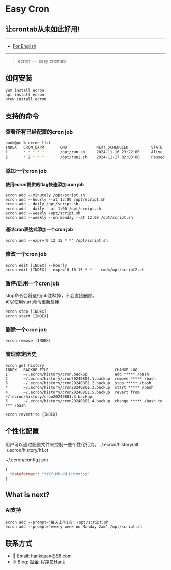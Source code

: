 # Easy Cron

## 让crontab从未如此好用!

----

- [For English](README.md)

----

> ecron == easy crontab

## 如何安装

```shell
yum install ecron
apt-install ecron
brew install ecron
```

## 支持的命令

### 查看所有已经配置的cron job

```bash
hank@pc % ecron list
INDEX   CRON_EXPR       CMD             NEXT_SCHEDULED          STATE
1       * * * * *       /opt/run.sh     2024-11-16 23:22:00     Alive
2       * 2 * * *       /opt/run2.sh    2024-11-17 02:00:00     Paused
```

### 添加一个cron job

#### 使用ecron提供的flag快速添加cron job

```shell
ecron add --minutely /opt/script.sh
ecron add --hourly --at 13:00 /opt/script.sh
ecron add --daily /opt/script.sh
ecron add --daily --at 1:00 /opt/script.sh
ecron add --weekly /opt/script.sh
ecron add --weekly --on monday --at 12:00 /opt/script.sh
```

#### 通过cron表达式添加一个cron job

```shell
ecron add --expr='0 12 15 * *' /opt/script.sh
```

### 修改一个cron job

```shell
ecron edit [INDEX] --hourly 
ecron edit [INDEX] --expr='0 10 15 * *' --cmd=/opt/script2.sh 
```

### 暂停/启用一个cron job

stop命令会将这行job注释掉，不会直接删除。  
可以使用start命令重新启用

```shell
ecron stop [INDEX]
ecron start [INDEX]
```

### 删除一个cron job

```shell
ecron remove [INDEX]
```

### 管理修定历史

```shell
ecron get history
INDEX   BACKUP_FILE                             CHANGE_LOG
1       ~/.ecron/history/cron.backup            add ***** /bash
2       ~/.ecron/history/cron20240801.1.backup  remove ***** /bash
3       ~/.ecron/history/cron20240801.2.backup  stop ***** /bash
4       ~/.ecron/history/cron20240801.3.backup  start ***** /bash
4       ~/.ecron/history/cron20240801.5.backup  revert from ~/.ecron/history/cron20240801.3.backup
5       ~/.ecron/history/cron20240801.4.backup  change ***** /bash to *** /bash

ecron revert-to {INDEX}
```

## 个性化配置

用户可以通过配置文件来控制一些个性化行为。
./.ecron/history/all
./.ecron/history/h1.ct

~/.ecron/config.json

```json
{
  "dateformat": "YYYY-MM-dd HH:mm:ss"
}
```

## What is next?

### **AI支持**

```shell
ecron add --prompt='每天上午1点' /opt/script.sh
ecron add --prompt='every week on Monday 2am' /opt/script.sh
```

## 联系方式

- 📧 Email: [hankquan@88.com](mailto:hankquan@88.com)
- 🌐 Blog: [掘金-程序员Hank](https://juejin.cn/user/277555867555693)